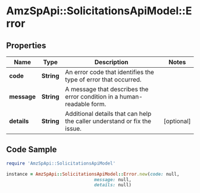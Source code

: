 # AmzSpApi::SolicitationsApiModel::Error

## Properties

Name | Type | Description | Notes
------------ | ------------- | ------------- | -------------
**code** | **String** | An error code that identifies the type of error that occurred. | 
**message** | **String** | A message that describes the error condition in a human-readable form. | 
**details** | **String** | Additional details that can help the caller understand or fix the issue. | [optional] 

## Code Sample

```ruby
require 'AmzSpApi::SolicitationsApiModel'

instance = AmzSpApi::SolicitationsApiModel::Error.new(code: null,
                                 message: null,
                                 details: null)
```


